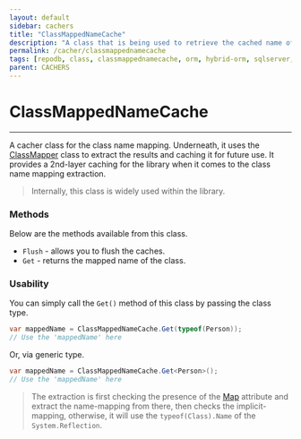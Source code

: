 ```yaml
---
layout: default
sidebar: cachers
title: "ClassMappedNameCache"
description: "A class that is being used to retrieve the cached name of the class or data entity."
permalink: /cacher/classmappednamecache
tags: [repodb, class, classmappednamecache, orm, hybrid-orm, sqlserver, sqlite, mysql, postgresql]
parent: CACHERS
---
```


# ClassMappedNameCache

---

A cacher class for the class name mapping. Underneath, it uses the [ClassMapper](/mapper/classmapper) class to extract the results and caching it for future use. It provides a 2nd-layer caching for the library when it comes to the class name mapping extraction.

> Internally, this class is widely used within the library.

### Methods

Below are the methods available from this class.

- `Flush` - allows you to flush the caches.
- `Get` - returns the mapped name of the class.

### Usability

You can simply call the `Get()` method of this class by passing the class type.

```csharp
var mappedName = ClassMappedNameCache.Get(typeof(Person));
// Use the 'mappedName' here
```

Or, via generic type.

```csharp
var mappedName = ClassMappedNameCache.Get<Person>();
// Use the 'mappedName' here
```

> The extraction is first checking the presence of the [Map](/attribute/map#class-mapping) attribute and extract the name-mapping from there, then checks the implicit-mapping, otherwise, it will use the `typeof(Class).Name` of the `System.Reflection`.